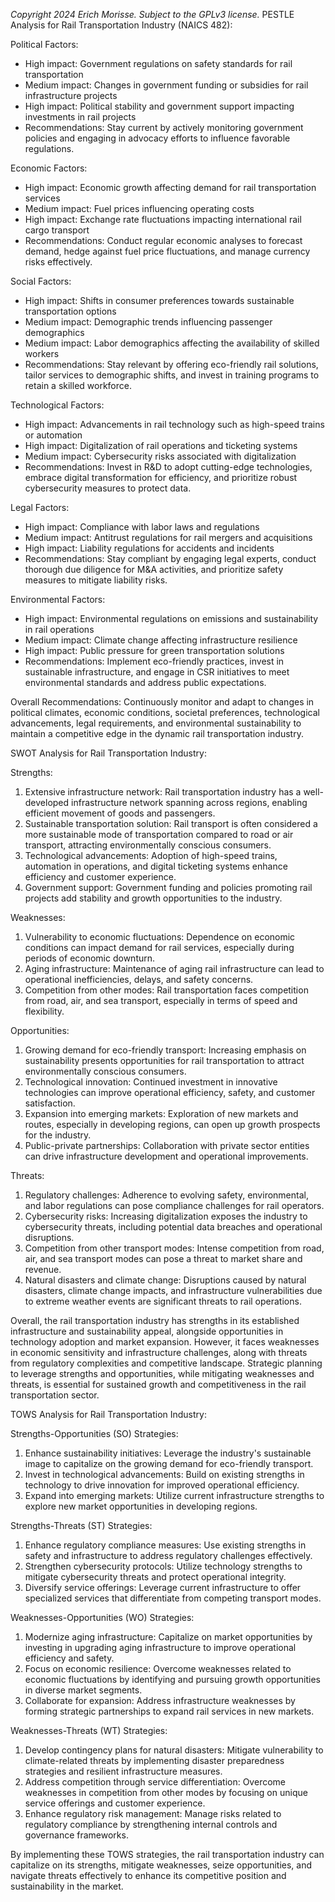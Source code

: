 *Copyright 2024 Erich Morisse.  Subject to the GPLv3 license.*
PESTLE Analysis for Rail Transportation Industry (NAICS 482):

Political Factors:
- High impact: Government regulations on safety standards for rail transportation
- Medium impact: Changes in government funding or subsidies for rail infrastructure projects
- High impact: Political stability and government support impacting investments in rail projects
- Recommendations: Stay current by actively monitoring government policies and engaging in advocacy efforts to influence favorable regulations.

Economic Factors:
- High impact: Economic growth affecting demand for rail transportation services
- Medium impact: Fuel prices influencing operating costs
- High impact: Exchange rate fluctuations impacting international rail cargo transport
- Recommendations: Conduct regular economic analyses to forecast demand, hedge against fuel price fluctuations, and manage currency risks effectively.

Social Factors:
- High impact: Shifts in consumer preferences towards sustainable transportation options
- Medium impact: Demographic trends influencing passenger demographics
- Medium impact: Labor demographics affecting the availability of skilled workers
- Recommendations: Stay relevant by offering eco-friendly rail solutions, tailor services to demographic shifts, and invest in training programs to retain a skilled workforce.

Technological Factors:
- High impact: Advancements in rail technology such as high-speed trains or automation
- High impact: Digitalization of rail operations and ticketing systems
- Medium impact: Cybersecurity risks associated with digitalization
- Recommendations: Invest in R&D to adopt cutting-edge technologies, embrace digital transformation for efficiency, and prioritize robust cybersecurity measures to protect data.

Legal Factors:
- High impact: Compliance with labor laws and regulations
- Medium impact: Antitrust regulations for rail mergers and acquisitions
- High impact: Liability regulations for accidents and incidents
- Recommendations: Stay compliant by engaging legal experts, conduct thorough due diligence for M&A activities, and prioritize safety measures to mitigate liability risks.

Environmental Factors:
- High impact: Environmental regulations on emissions and sustainability in rail operations
- Medium impact: Climate change affecting infrastructure resilience
- High impact: Public pressure for green transportation solutions
- Recommendations: Implement eco-friendly practices, invest in sustainable infrastructure, and engage in CSR initiatives to meet environmental standards and address public expectations. 

Overall Recommendations: Continuously monitor and adapt to changes in political climates, economic conditions, societal preferences, technological advancements, legal requirements, and environmental sustainability to maintain a competitive edge in the dynamic rail transportation industry.

SWOT Analysis for Rail Transportation Industry:

Strengths:
1. Extensive infrastructure network: Rail transportation industry has a well-developed infrastructure network spanning across regions, enabling efficient movement of goods and passengers.
2. Sustainable transportation solution: Rail transport is often considered a more sustainable mode of transportation compared to road or air transport, attracting environmentally conscious consumers.
3. Technological advancements: Adoption of high-speed trains, automation in operations, and digital ticketing systems enhance efficiency and customer experience.
4. Government support: Government funding and policies promoting rail projects add stability and growth opportunities to the industry.

Weaknesses:
1. Vulnerability to economic fluctuations: Dependence on economic conditions can impact demand for rail services, especially during periods of economic downturn.
2. Aging infrastructure: Maintenance of aging rail infrastructure can lead to operational inefficiencies, delays, and safety concerns.
3. Competition from other modes: Rail transportation faces competition from road, air, and sea transport, especially in terms of speed and flexibility.

Opportunities:
1. Growing demand for eco-friendly transport: Increasing emphasis on sustainability presents opportunities for rail transportation to attract environmentally conscious consumers.
2. Technological innovation: Continued investment in innovative technologies can improve operational efficiency, safety, and customer satisfaction.
3. Expansion into emerging markets: Exploration of new markets and routes, especially in developing regions, can open up growth prospects for the industry.
4. Public-private partnerships: Collaboration with private sector entities can drive infrastructure development and operational improvements.

Threats:
1. Regulatory challenges: Adherence to evolving safety, environmental, and labor regulations can pose compliance challenges for rail operators.
2. Cybersecurity risks: Increasing digitalization exposes the industry to cybersecurity threats, including potential data breaches and operational disruptions.
3. Competition from other transport modes: Intense competition from road, air, and sea transport modes can pose a threat to market share and revenue.
4. Natural disasters and climate change: Disruptions caused by natural disasters, climate change impacts, and infrastructure vulnerabilities due to extreme weather events are significant threats to rail operations.

Overall, the rail transportation industry has strengths in its established infrastructure and sustainability appeal, alongside opportunities in technology adoption and market expansion. However, it faces weaknesses in economic sensitivity and infrastructure challenges, along with threats from regulatory complexities and competitive landscape. Strategic planning to leverage strengths and opportunities, while mitigating weaknesses and threats, is essential for sustained growth and competitiveness in the rail transportation sector.

TOWS Analysis for Rail Transportation Industry:

Strengths-Opportunities (SO) Strategies:
1. Enhance sustainability initiatives: Leverage the industry's sustainable image to capitalize on the growing demand for eco-friendly transport.
2. Invest in technological advancements: Build on existing strengths in technology to drive innovation for improved operational efficiency.
3. Expand into emerging markets: Utilize current infrastructure strengths to explore new market opportunities in developing regions.

Strengths-Threats (ST) Strategies:
1. Enhance regulatory compliance measures: Use existing strengths in safety and infrastructure to address regulatory challenges effectively.
2. Strengthen cybersecurity protocols: Utilize technology strengths to mitigate cybersecurity threats and protect operational integrity.
3. Diversify service offerings: Leverage current infrastructure to offer specialized services that differentiate from competing transport modes.

Weaknesses-Opportunities (WO) Strategies:
1. Modernize aging infrastructure: Capitalize on market opportunities by investing in upgrading aging infrastructure to improve operational efficiency and safety.
2. Focus on economic resilience: Overcome weaknesses related to economic fluctuations by identifying and pursuing growth opportunities in diverse market segments.
3. Collaborate for expansion: Address infrastructure weaknesses by forming strategic partnerships to expand rail services in new markets.

Weaknesses-Threats (WT) Strategies:
1. Develop contingency plans for natural disasters: Mitigate vulnerability to climate-related threats by implementing disaster preparedness strategies and resilient infrastructure measures.
2. Address competition through service differentiation: Overcome weaknesses in competition from other modes by focusing on unique service offerings and customer experience.
3. Enhance regulatory risk management: Manage risks related to regulatory compliance by strengthening internal controls and governance frameworks.

By implementing these TOWS strategies, the rail transportation industry can capitalize on its strengths, mitigate weaknesses, seize opportunities, and navigate threats effectively to enhance its competitive position and sustainability in the market.

